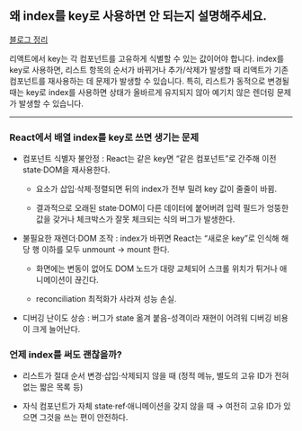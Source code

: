 ## 왜 index를 key로 사용하면 안 되는지 설명해주세요.

[블로그 정리](https://yoolllog.tistory.com/45)

리액트에서 key는 각 컴포넌트를 고유하게 식별할 수 있는 값이어야 합니다. index를 key로 사용하면, 리스트 항목의 순서가 바뀌거나 추가/삭제가 발생할 때 리액트가 기존 컴포넌트를 재사용하는 데 문제가 발생할 수 있습니다. 특히, 리스트가 동적으로 변경될 때는 key로 index를 사용하면 상태가 올바르게 유지되지 않아 예기치 않은 렌더링 문제가 발생할 수 있습니다.

---

### React에서 배열 index를 key로 쓰면 생기는 문제

- 컴포넌트 식별자 불안정 : React는 같은 key면 “같은 컴포넌트”로 간주해 이전 state·DOM을 재사용한다.

  - 요소가 삽입·삭제·정렬되면 뒤의 index가 전부 밀려 key 값이 줄줄이 바뀜.

  - 결과적으로 오래된 state·DOM이 다른 데이터에 붙어버려 입력 필드가 엉뚱한 값을 갖거나 체크박스가 잘못 체크되는 식의 버그가 발생한다.

- 불필요한 재렌더·DOM 조작 : index가 바뀌면 React는 “새로운 key”로 인식해 해당 행 이하를 모두 unmount → mount 한다.

  - 화면에는 변동이 없어도 DOM 노드가 대량 교체되어 스크롤 위치가 튀거나 애니메이션이 끊긴다.

  - reconciliation 최적화가 사라져 성능 손실.

- 디버깅 난이도 상승 : 버그가 state 옮겨 붙음-성격이라 재현이 어려워 디버깅 비용이 크게 늘어난다.

### 언제 index를 써도 괜찮을까?

- 리스트가 절대 순서 변경·삽입·삭제되지 않을 때
  (정적 메뉴, 별도의 고유 ID가 전혀 없는 짧은 목록 등)

- 자식 컴포넌트가 자체 state·ref·애니메이션을 갖지 않을 때
  → 여전히 고유 ID가 있으면 그것을 쓰는 편이 안전하다.
